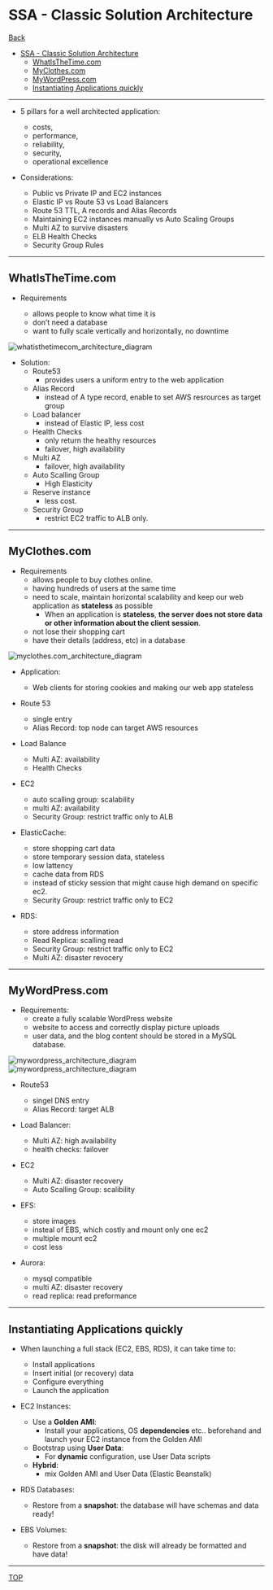 # SSA - Classic Solution Architecture

[Back](../../index.md)

- [SSA - Classic Solution Architecture](#ssa---classic-solution-architecture)
  - [WhatIsTheTime.com](#whatisthetimecom)
  - [MyClothes.com](#myclothescom)
  - [MyWordPress.com](#mywordpresscom)
  - [Instantiating Applications quickly](#instantiating-applications-quickly)

---

- 5 pillars for a well architected application:

  - costs,
  - performance,
  - reliability,
  - security,
  - operational excellence

- Considerations:
  - Public vs Private IP and EC2 instances
  - Elastic IP vs Route 53 vs Load Balancers
  - Route 53 TTL, A records and Alias Records
  - Maintaining EC2 instances manually vs Auto Scaling Groups
  - Multi AZ to survive disasters
  - ELB Health Checks
  - Security Group Rules

---

## WhatIsTheTime\.com

- Requirements

  - allows people to know what time it is
  - don’t need a database
  - want to fully scale vertically and horizontally, no downtime

![whatisthetimecom_architecture_diagram](./pic/whatisthetimecom_architecture_diagram.png)

- Solution:
  - Route53
    - provides users a uniform entry to the web application
  - Alias Record
    - instead of A type record, enable to set AWS resrources as target group
  - Load balancer
    - instead of Elastic IP, less cost
  - Health Checks
    - only return the healthy resources
    - failover, high availability
  - Multi AZ
    - failover, high availability
  - Auto Scalling Group
    - High Elasticity
  - Reserve instance
    - less cost.
  - Security Group
    - restrict EC2 traffic to ALB only.

---

## MyClothes.com

- Requirements
  - allows people to buy clothes online.
  - having hundreds of users at the same time
  - need to scale, maintain horizontal scalability and keep our web application as **stateless** as possible
    - When an application is **stateless**, **the server does not store data or other information about the client session**.
  - not lose their shopping cart
  - have their details (address, etc) in a database

![myclothes.com_architecture_diagram](./pic/myclothes.com_architecture_diagram.png)

- Application:

  - Web clients for storing cookies and making our web app stateless

- Route 53

  - single entry
  - Alias Record: top node can target AWS resources

- Load Balance

  - Multi AZ: availability
  - Health Checks

- EC2

  - auto scalling group: scalability
  - multi AZ: availability
  - Security Group: restrict traffic only to ALB

- ElasticCache:

  - store shopping cart data
  - store temporary session data, stateless
  - low lattency
  - cache data from RDS
  - instead of sticky session that might cause high demand on specific ec2.
  - Security Group: restrict traffic only to EC2

- RDS:
  - store address information
  - Read Replica: scalling read
  - Security Group: restrict traffic only to EC2
  - Multi AZ: disaster revocery

---

## MyWordPress\.com

- Requirements:
  - create a fully scalable WordPress website
  - website to access and correctly display picture uploads
  - user data, and the blog content should be stored in a MySQL database.

![mywordpress_architecture_diagram](./pic/mywordpress_architecture_diagram01.png)
![mywordpress_architecture_diagram](./pic/mywordpress_architecture_diagram02.png)

- Route53

  - singel DNS entry
  - Alias Record: target ALB

- Load Balancer:

  - Multi AZ: high availability
  - health checks: failover

- EC2

  - Multi AZ: disaster recovery
  - Auto Scalling Group: scalibility

- EFS:

  - store images
  - insteal of EBS, which costly and mount only one ec2
  - multiple mount ec2
  - cost less

- Aurora:
  - mysql compatible
  - multi AZ: disaster recovery
  - read replica: read preformance

---

## Instantiating Applications quickly

- When launching a full stack (EC2, EBS, RDS), it can take time to:

  - Install applications
  - Insert initial (or recovery) data
  - Configure everything
  - Launch the application

- EC2 Instances:

  - Use a **Golden AMI**:
    - Install your applications, OS **dependencies** etc.. beforehand and launch your EC2 instance from the Golden AMI
  - Bootstrap using **User Data**:
    - For **dynamic** configuration, use User Data scripts
  - **Hybrid**:
    - mix Golden AMI and User Data (Elastic Beanstalk)

- RDS Databases:

  - Restore from a **snapshot**: the database will have schemas and data ready!

- EBS Volumes:
  - Restore from a **snapshot**: the disk will already be formatted and have data!

---

[TOP](#ssa---classic-solution-architecture)
